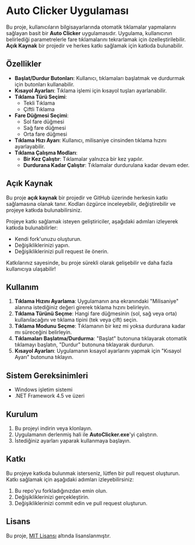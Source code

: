 # Auto Clicker Uygulaması

Bu proje, kullanıcıların bilgisayarlarında otomatik tıklamalar yapmalarını sağlayan basit bir **Auto Clicker** uygulamasıdır. Uygulama, kullanıcının belirlediği parametrelerle fare tıklamalarını tekrarlamak için özelleştirilebilir. **Açık Kaynak** bir projedir ve herkes katkı sağlamak için katkıda bulunabilir.

## Özellikler

- **Başlat/Durdur Butonları**: Kullanıcı, tıklamaları başlatmak ve durdurmak için butonları kullanabilir.
- **Kısayol Ayarları**: Tıklama işlemi için kısayol tuşları ayarlanabilir.
- **Tıklama Türü Seçimi**:
  - Tekli Tıklama
  - Çiftli Tıklama
- **Fare Düğmesi Seçimi**:
  - Sol fare düğmesi
  - Sağ fare düğmesi
  - Orta fare düğmesi
- **Tıklama Hızı Ayarı**: Kullanıcı, milisaniye cinsinden tıklama hızını ayarlayabilir.
- **Tıklama Çalışma Modları**:
  - **Bir Kez Çalıştır**: Tıklamalar yalnızca bir kez yapılır.
  - **Durdurana Kadar Çalıştır**: Tıklamalar durdurulana kadar devam eder.

## Açık Kaynak

Bu proje **açık kaynak** bir projedir ve GitHub üzerinde herkesin katkı sağlamasına olanak tanır. Kodları özgürce inceleyebilir, değiştirebilir ve projeye katkıda bulunabilirsiniz.

Projeye katkı sağlamak isteyen geliştiriciler, aşağıdaki adımları izleyerek katkıda bulunabilirler:

- Kendi fork'unuzu oluşturun.
- Değişikliklerinizi yapın.
- Değişikliklerinizi pull request ile önerin.

Katkılarınız sayesinde, bu proje sürekli olarak gelişebilir ve daha fazla kullanıcıya ulaşabilir!

## Kullanım

1. **Tıklama Hızını Ayarlama**: Uygulamanın ana ekranındaki "Milisaniye" alanına istediğiniz değeri girerek tıklama hızını belirleyin.
2. **Tıklama Türünü Seçme**: Hangi fare düğmesinin (sol, sağ veya orta) kullanılacağını ve tıklama tipini (tek veya çift) seçin.
3. **Tıklama Modunu Seçme**: Tıklamanın bir kez mi yoksa durdurana kadar mı süreceğini belirleyin.
4. **Tıklamaları Başlatma/Durdurma**: "Başlat" butonuna tıklayarak otomatik tıklamayı başlatın, "Durdur" butonuna tıklayarak durdurun.
5. **Kısayol Ayarları**: Uygulamanın kısayol ayarlarını yapmak için "Kısayol Ayarı" butonuna tıklayın.

## Sistem Gereksinimleri

- Windows işletim sistemi
- .NET Framework 4.5 ve üzeri

## Kurulum

1. Bu projeyi indirin veya klonlayın.
2. Uygulamanın derlenmiş hali ile **AutoClicker.exe**'yi çalıştırın.
3. İstediğiniz ayarları yaparak kullanmaya başlayın.

## Katkı

Bu projeye katkıda bulunmak isterseniz, lütfen bir pull request oluşturun. Katkı sağlamak için aşağıdaki adımları izleyebilirsiniz:

1. Bu repo'yu forkladığınızdan emin olun.
2. Değişikliklerinizi gerçekleştirin.
3. Değişikliklerinizi commit edin ve pull request oluşturun.

## Lisans

Bu proje, [MIT Lisansı](LICENSE) altında lisanslanmıştır.
